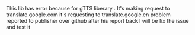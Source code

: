 This lib has error because for gTTS liberary .
It's making request to translate.google.com it's requesting to translate.google.en 
problem reported to publisher over github
after his report back I will be fix the issue and test it
